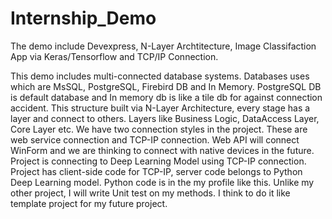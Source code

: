 # Internship_Demo
The demo include Devexpress, N-Layer Archtitecture, Image Classifaction App via Keras/Tensorflow and TCP/IP Connection.

This demo includes multi-connected database systems. Databases uses which are MsSQL, PostgreSQL, Firebird DB and In Memory. PostgreSQL DB is default database and In memory db
is like a tile db for against connection accident. This structure built via N-Layer Architecture, every stage has a layer and connect to others. Layers like Business Logic,
DataAccess Layer, Core Layer etc. We have two connection styles in the project. These are web service connection and TCP-IP connection. Web API will connect WinForm and we are 
thinking to connect with native devices in the future. Project is connecting to Deep Learning Model using TCP-IP connection. Project has client-side code for TCP-IP, server 
code belongs to Python Deep Learning model. Python code is in the my profile like this. Unlike my other project, I will write Unit test on my methods. I think to do it like
template project for my future project.

